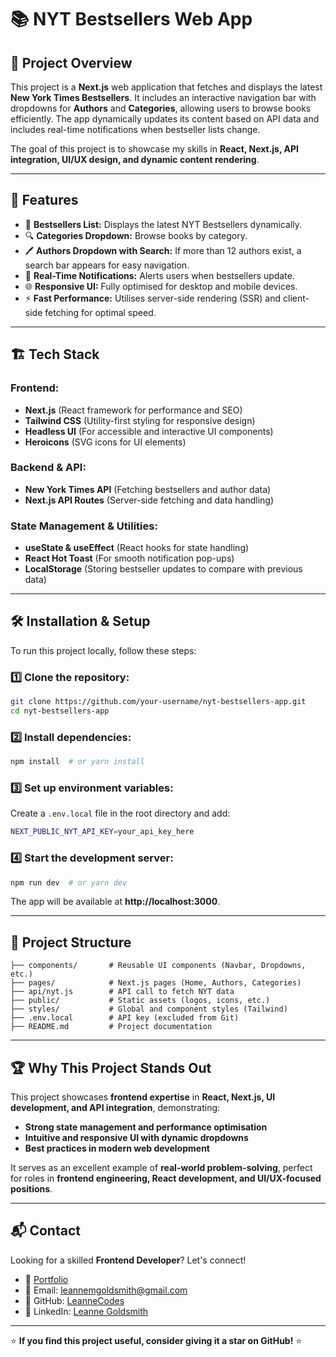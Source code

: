 # 📚 NYT Bestsellers Web App

## 📝 Project Overview
This project is a **Next.js** web application that fetches and displays the latest **New York Times Bestsellers**. It includes an interactive navigation bar with dropdowns for **Authors** and **Categories**, allowing users to browse books efficiently. The app dynamically updates its content based on API data and includes real-time notifications when bestseller lists change.

The goal of this project is to showcase my skills in **React, Next.js, API integration, UI/UX design, and dynamic content rendering**.

---

## 🚀 Features
- 📖 **Bestsellers List:** Displays the latest NYT Bestsellers dynamically.
- 🔍 **Categories Dropdown:** Browse books by category.
- 🖊️ **Authors Dropdown with Search:** If more than 12 authors exist, a search bar appears for easy navigation.
- 🔔 **Real-Time Notifications:** Alerts users when bestsellers update.
- 🌐 **Responsive UI:** Fully optimised for desktop and mobile devices.
- ⚡ **Fast Performance:** Utilises server-side rendering (SSR) and client-side fetching for optimal speed.

---

## 🏗️ Tech Stack
### **Frontend:**
- **Next.js** (React framework for performance and SEO)
- **Tailwind CSS** (Utility-first styling for responsive design)
- **Headless UI** (For accessible and interactive UI components)
- **Heroicons** (SVG icons for UI elements)

### **Backend & API:**
- **New York Times API** (Fetching bestsellers and author data)
- **Next.js API Routes** (Server-side fetching and data handling)

### **State Management & Utilities:**
- **useState & useEffect** (React hooks for state handling)
- **React Hot Toast** (For smooth notification pop-ups)
- **LocalStorage** (Storing bestseller updates to compare with previous data)

---

## 🛠️ Installation & Setup
To run this project locally, follow these steps:

### 1️⃣ Clone the repository:
```sh
git clone https://github.com/your-username/nyt-bestsellers-app.git
cd nyt-bestsellers-app
```

### 2️⃣ Install dependencies:
```sh
npm install  # or yarn install
```

### 3️⃣ Set up environment variables:
Create a `.env.local` file in the root directory and add:
```sh
NEXT_PUBLIC_NYT_API_KEY=your_api_key_here
```

### 4️⃣ Start the development server:
```sh
npm run dev  # or yarn dev
```

The app will be available at **http://localhost:3000**.

---

## 📂 Project Structure
```plaintext
├── components/       # Reusable UI components (Navbar, Dropdowns, etc.)
├── pages/            # Next.js pages (Home, Authors, Categories)
├── api/nyt.js        # API call to fetch NYT data
├── public/           # Static assets (logos, icons, etc.)
├── styles/           # Global and component styles (Tailwind)
├── .env.local        # API key (excluded from Git)
├── README.md         # Project documentation
```

---

## 🏆 Why This Project Stands Out
This project showcases **frontend expertise** in **React, Next.js, UI development, and API integration**, demonstrating:
- **Strong state management and performance optimisation**
- **Intuitive and responsive UI with dynamic dropdowns**
- **Best practices in modern web development**

It serves as an excellent example of **real-world problem-solving**, perfect for roles in **frontend engineering, React development, and UI/UX-focused positions**.

---

## 📬 Contact
Looking for a skilled **Frontend Developer**? Let's connect!
- 💼 [Portfolio](https://frontend-portfolio-five-dun.vercel.app/)
- 📧 Email: leannemgoldsmith@gmail.com
- 🐙 GitHub: [LeanneCodes](https://github.com/LeanneCodes)
- 💬 LinkedIn: [Leanne Goldsmith](https://www.linkedin.com/in/leanne-m-goldsmith/)

---

⭐ **If you find this project useful, consider giving it a star on GitHub!** ⭐

